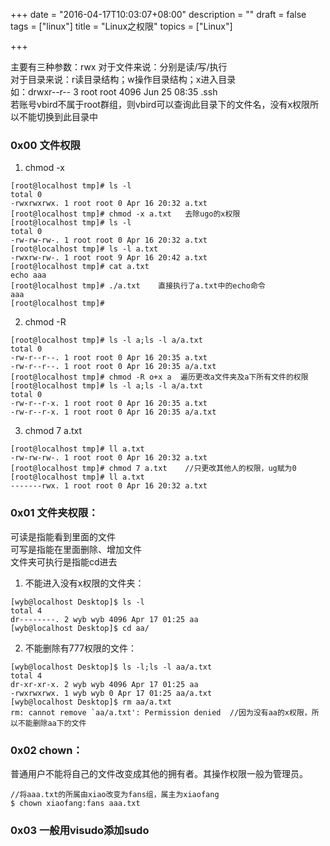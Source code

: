 +++
date = "2016-04-17T10:03:07+08:00"
description = ""
draft = false
tags = ["linux"]
title = "Linux之权限"
topics = ["Linux"]

+++

主要有三种参数：rwx 
对于文件来说：分别是读/写/执行  
对于目录来说：r读目录结构；w操作目录结构；x进入目录  
如：drwxr--r-- 3 root root 4096 Jun 25 08:35 .ssh  
若账号vbird不属于root群组，则vbird可以查询此目录下的文件名，没有x权限所以不能切换到此目录中


### 0x00 文件权限
1. chmod -x
```
[root@localhost tmp]# ls -l
total 0
-rwxrwxrwx. 1 root root 0 Apr 16 20:32 a.txt
[root@localhost tmp]# chmod -x a.txt   去除ugo的x权限
[root@localhost tmp]# ls -l
total 0
-rw-rw-rw-. 1 root root 0 Apr 16 20:32 a.txt
[root@localhost tmp]# ls -l a.txt 
-rwxrw-rw-. 1 root root 9 Apr 16 20:42 a.txt
[root@localhost tmp]# cat a.txt 
echo aaa
[root@localhost tmp]# ./a.txt    直接执行了a.txt中的echo命令
aaa
[root@localhost tmp]# 
```

2. chmod -R
```
[root@localhost tmp]# ls -l a;ls -l a/a.txt 
total 0
-rw-r--r--. 1 root root 0 Apr 16 20:35 a.txt
-rw-r--r--. 1 root root 0 Apr 16 20:35 a/a.txt
[root@localhost tmp]# chmod -R o+x a  遍历更改a文件夹及a下所有文件的权限
[root@localhost tmp]# ls -l a;ls -l a/a.txt 
total 0
-rw-r--r-x. 1 root root 0 Apr 16 20:35 a.txt
-rw-r--r-x. 1 root root 0 Apr 16 20:35 a/a.txt
```

3. chmod 7 a.txt
```
[root@localhost tmp]# ll a.txt 
-rw-rw-rw-. 1 root root 0 Apr 16 20:32 a.txt
[root@localhost tmp]# chmod 7 a.txt    //只更改其他人的权限，ug赋为0
[root@localhost tmp]# ll a.txt 
-------rwx. 1 root root 0 Apr 16 20:32 a.txt
```

### 0x01 文件夹权限：
可读是指能看到里面的文件<br/>
可写是指能在里面删除、增加文件<br/>
文件夹可执行是指能cd进去

1. 不能进入没有x权限的文件夹：
```
[wyb@localhost Desktop]$ ls -l
total 4
dr--------. 2 wyb wyb 4096 Apr 17 01:25 aa
[wyb@localhost Desktop]$ cd aa/
```

2. 不能删除有777权限的文件：
```
[wyb@localhost Desktop]$ ls -l;ls -l aa/a.txt 
total 4
dr-xr-xr-x. 2 wyb wyb 4096 Apr 17 01:25 aa
-rwxrwxrwx. 1 wyb wyb 0 Apr 17 01:25 aa/a.txt
[wyb@localhost Desktop]$ rm aa/a.txt 
rm: cannot remove `aa/a.txt': Permission denied  //因为没有aa的x权限，所以不能删除aa下的文件
```

### 0x02 chown：
普通用户不能将自己的文件改变成其他的拥有者。其操作权限一般为管理员。
```
//将aaa.txt的所属由xiao改变为fans组，属主为xiaofang
$ chown xiaofang:fans aaa.txt
```

### 0x03 一般用visudo添加sudo